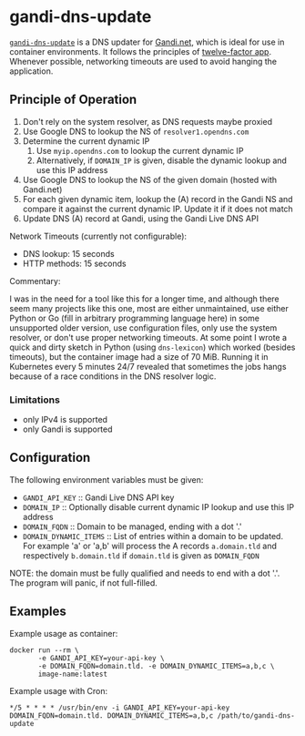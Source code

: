 # gandi-dns-update

[`gandi-dns-update`](https://github.com/bwolf/gandi-dns-update) is a DNS updater for [Gandi.net](https://gandi.net/), which is ideal for use in container environments. It follows the principles of [twelve-factor app](https://12factor.net). Whenever possible, networking timeouts are used to avoid hanging the application.


## Principle of Operation

1. Don't rely on the system resolver, as DNS requests maybe proxied
2. Use Google DNS to lookup the NS of `resolver1.opendns.com`
3. Determine the current dynamic IP
    1. Use `myip.opendns.com` to lookup the current dynamic IP
    2. Alternatively, if `DOMAIN_IP` is given, disable the dynamic lookup and use this IP address
4. Use Google DNS to lookup the NS of the given domain (hosted with Gandi.net)
5. For each given dynamic item, lookup the (A) record in the Gandi NS and compare it against the current dynamic IP. Update it if it does not match
6. Update DNS (A) record at Gandi, using the Gandi Live DNS API

Network Timeouts (currently not configurable):
- DNS lookup: 15 seconds
- HTTP methods: 15 seconds

Commentary:

I was in the need for a tool like this for a longer time, and although there seem many projects like this one, most are either unmaintained, use either Python or Go (fill in arbitrary programming language here) in some unsupported older version, use configuration files, only use the system resolver, or don't use proper networking timeouts. At some point I wrote a quick and dirty sketch in Python (using `dns-lexicon`) which worked (besides timeouts), but the container image had a size of 70 MiB. Running it in Kubernetes every 5 minutes 24/7 revealed that sometimes the jobs hangs because of a race conditions in the DNS resolver logic.


### Limitations
- only IPv4 is supported
- only Gandi is supported


## Configuration

The following environment variables must be given:

- `GANDI_API_KEY` :: Gandi Live DNS API key
- `DOMAIN_IP` :: Optionally disable current dynamic IP lookup and use this IP address
- `DOMAIN_FQDN` :: Domain to be managed, ending with a dot '.'
- `DOMAIN_DYNAMIC_ITEMS` :: List of entries within a domain to be updated. For example  'a' or 'a,b' will process the A records `a.domain.tld` and respectively `b.domain.tld` if `domain.tld` is given as `DOMAIN_FQDN`

NOTE: the domain must be fully qualified and needs to end with a dot '.'. The program will panic, if not full-filled.

## Examples

Example usage as container:

``` shell
docker run --rm \
       -e GANDI_API_KEY=your-api-key \
       -e DOMAIN_FQDN=domain.tld. -e DOMAIN_DYNAMIC_ITEMS=a,b,c \
       image-name:latest
```

Example usage with Cron:

``` shell
*/5 * * * * /usr/bin/env -i GANDI_API_KEY=your-api-key DOMAIN_FQDN=domain.tld. DOMAIN_DYNAMIC_ITEMS=a,b,c /path/to/gandi-dns-update
```
